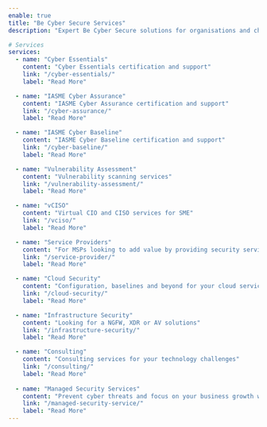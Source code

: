 ```yaml
---
enable: true
title: "Be Cyber Secure Services"
description: "Expert Be Cyber Secure solutions for organisations and charities of all sizes."

# Services
services:
  - name: "Cyber Essentials"
    content: "Cyber Essentials certification and support"
    link: "/cyber-essentials/"
    label: "Read More"

  - name: "IASME Cyber Assurance"
    content: "IASME Cyber Assurance certification and support"
    link: "/cyber-assurance/"
    label: "Read More"

  - name: "IASME Cyber Baseline"
    content: "IASME Cyber Baseline certification and support"
    link: "/cyber-baseline/"
    label: "Read More"

  - name: "Vulnerability Assessment"
    content: "Vulnerability scanning services"
    link: "/vulnerability-assessment/"
    label: "Read More"

  - name: "vCISO"
    content: "Virtual CIO and CISO services for SME"
    link: "/vciso/"
    label: "Read More"

  - name: "Service Providers"
    content: "For MSPs looking to add value by providing security services"
    link: "/service-provider/"
    label: "Read More"

  - name: "Cloud Security"
    content: "Configuration, baselines and beyond for your cloud services"
    link: "/cloud-security/"
    label: "Read More"

  - name: "Infrastructure Security"
    content: "Looking for a NGFW, XDR or AV solutions"
    link: "/infrastructure-security/"
    label: "Read More"

  - name: "Consulting"
    content: "Consulting services for your technology challenges"
    link: "/consulting/"
    label: "Read More"
  
  - name: "Managed Security Services"
    content: "Prevent cyber threats and focus on your business growth with our expert team"
    link: "/managed-security-service/"
    label: "Read More"
---
```

